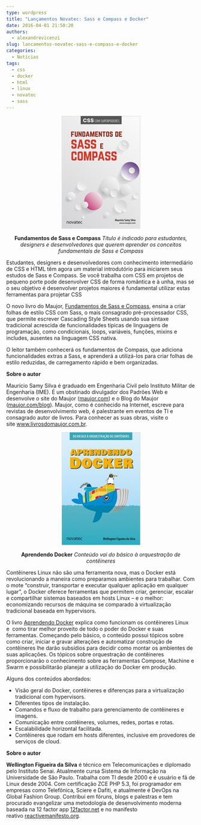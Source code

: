 ```yaml
---
type: wordpress
title: "Lançamentos Novatec: Sass e Compass e Docker"
date: 2016-04-01 21:50:20
authors:
  - alexandrevicenzi
slug: lancamentos-novatec-sass-e-compass-e-docker
categories:
  - Notícias
tags:
  - css
  - docker
  - html
  - linux
  - novatec
  - sass
---
```


<p style="text-align: center;"><img class="aligncenter wp-image-5086 size-medium" src="/images/wp-content/uploads/2016/04/capa_ampliada9788575224878-209x300.jpg" alt="Capa_Sass+Compass Maujor_2016_03_17.indd" width="209" height="300" /></p>
<p style="text-align: center;"><strong>Fundamentos de Sass e Compass</strong>
<em>Título é indicado para estudantes, designers e desenvolvedores que querem aprender os conceitos fundamentais de Sass e Compass</em></p>
Estudantes, designers e desenvolvedores com conhecimento intermediário de CSS e HTML têm agora um material introdutório para iniciarem seus estudos de Sass e Compass. Se você trabalha com CSS em projetos de pequeno porte pode desenvolver CSS de forma romântica e à unha, mas se o seu objetivo é desenvolver projetos maiores é fundamental utilizar estas ferramentas para projetar CSS

O novo livro do Maujor, <a href="http://www.novatec.com.br/livros/fundamentos-sass-compass" target="_blank">Fundamentos de Sass e Compass</a>, ensina a criar folhas de estilo CSS com Sass, o mais consagrado pré-processador CSS, que permite escrever Cascading Style Sheets usando sua sintaxe tradicional acrescida de funcionalidades típicas de linguagens de programação, como condicionais, loops, variáveis, funções, mixins e includes, ausentes na linguagem CSS nativa.

O leitor também conhecerá os fundamentos de Compass, que adiciona funcionalidades extras a Sass, e aprenderá a utilizá-los para criar folhas de estilo reduzidas, de carregamento rápido e bem organizadas.

<strong>Sobre o autor</strong>

Maurício Samy Silva é graduado em Engenharia Civil pelo Instituto Militar de Engenharia (IME). É um obstinado divulgador dos Padrões Web e desenvolve o site do Maujor (<a href="http://maujor.com/" target="_blank">maujor.com</a>) e o Blog do Maujor (<a href="http://maujor.com/blog" target="_blank">maujor.com/blog</a>). Maujor, como é conhecido na Internet, escreve para revistas de desenvolvimento web, é palestrante em eventos de TI e consagrado autor de livros. Para conhecer as suas obras, visite o site <a href="http://www.livrosdomaujor.com.br/" target="_blank">www.livrosdomaujor.com.br</a>.
<p style="text-align: center;"><img class="aligncenter size-medium wp-image-5085" src="/images/wp-content/uploads/2016/04/capa_ampliada9788575224861-209x300.jpg" alt="Capa_DockerWelligton_2015_03_15.indd" width="209" height="300" /></p>
<p style="text-align: center;"><strong>Aprendendo Docker</strong>
<em>Conteúdo vai do básico à orquestração de contêineres</em></p>
Contêineres Linux não são uma ferramenta nova, mas o Docker está revolucionando a maneira como preparamos ambientes para trabalhar. Com o mote “construir, transportar e executar qualquer aplicação em qualquer lugar”, o Docker oferece ferramentas que permitem criar, gerenciar, escalar e compartilhar sistemas baseados em hosts Linux – e o melhor: economizando recursos de máquina se comparado à virtualização tradicional baseada em hypervisors.

O livro <a href="http://novatec.com.br/livros/aprendendo-docker/" target="_blank">Aprendendo Docker</a> explica como funcionam os contêineres Linux e  como tirar melhor proveito de todo o poder do Docker e suas ferramentas. Começando pelo básico, o conteúdo possui tópicos sobre como criar, iniciar e gravar alterações e automatizar construção de contêineres lhe darão subsídios para decidir como montar os ambientes de suas aplicações. Os tópicos sobre orquestração de contêineres proporcionarão o conhecimento sobre as ferramentas Compose, Machine e Swarm e possibilitarão planejar a utilização do Docker em produção.

Alguns dos conteúdos abordados:
<ul>
	<li>Visão geral do Docker, contêineres e diferenças para a virtualização tradicional com hypervisors.</li>
	<li>Diferentes tipos de instalação.</li>
	<li>Comandos e fluxo de trabalho para gerenciamento de contêineres e imagens.</li>
	<li>Comunicação entre contêineres, volumes, redes, portas e rotas.</li>
	<li>Escalabilidade horizontal facilitada.</li>
	<li>Contêineres que rodam em hosts diferentes, inclusive em provedores de serviços de cloud.</li>
</ul>
<strong>Sobre o autor</strong>

<strong>Wellington Figueira da Silva</strong> é técnico em Telecomunicações e diplomado pelo Instituto Senai. Atualmente cursa Sistema de Informação na Universidade de São Paulo. Trabalha com TI desde 2000 e é usuário e fã de Linux desde 2004. Com certificação ZCE PHP 5.3, foi programador em empresas como Telefônica, Sciere e Dafiti, e atualmente é DevOps na Global Fashion Group. Contribui em fóruns, blogs e palestras e tem procurado evangelizar uma metodologia de desenvolvimento moderna baseada na 12 factor app <a href="http://12factor.net/" target="_blank">12factor.net</a> e no manifesto reativo <a href="http://reactivemanifesto.org/" target="_blank">reactivemanifesto.org</a>.
